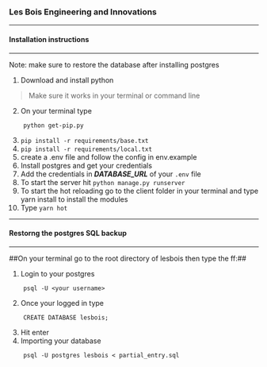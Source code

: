 ### Les Bois Engineering and Innovations ###
----------
#### Installation instructions
----------

Note: make sure to restore the database after installing postgres

1. Download and install python
> Make sure it works in your terminal or command line
2. On your terminal type
```
    python get-pip.py
 ```
3. `pip install -r requirements/base.txt`
4.  `pip install -r requirements/local.txt`
5. create a .env file and follow the config in env.example
6. Install postgres and get your credentials
7. Add the credentials in ***DATABASE_URL*** of your `.env` file
8. To start the server hit `python manage.py runserver`
9. To start the hot reloading go to the client folder in your terminal and type yarn install to install the modules
10. Type `yarn hot`

----------
#### Restorng the postgres SQL backup
----------

##On your terminal go to the root directory of lesbois then type the ff:##

1. Login to your postgres
```
    psql -U <your username>
```
2. Once your logged in type
```
    CREATE DATABASE lesbois;
```
3. Hit enter
4. Importing your database
```
    psql -U postgres lesbois < partial_entry.sql
```
